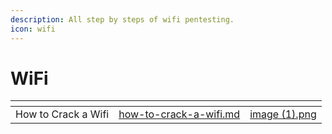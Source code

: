 ```yaml
---
description: All step by steps of wifi pentesting.
icon: wifi
---
```


# WiFi

<table data-view="cards"><thead><tr><th></th><th data-hidden data-card-target data-type="content-ref"></th><th data-hidden data-card-cover data-type="files"></th></tr></thead><tbody><tr><td>How to Crack a Wifi</td><td><a href="how-to-crack-a-wifi.md">how-to-crack-a-wifi.md</a></td><td><a href="../../.gitbook/assets/image (1).png">image (1).png</a></td></tr></tbody></table>



